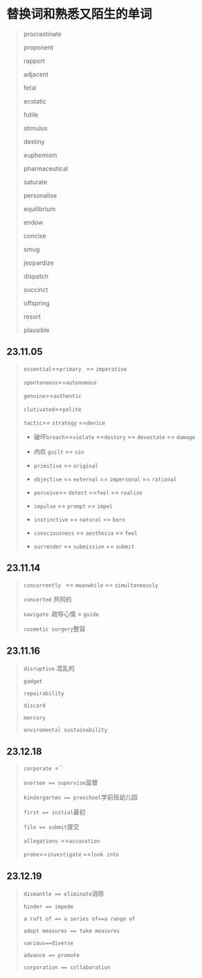 # 替换词和熟悉又陌生的单词

>procrastinate
>
>proponent
>
>rapport
>
>adjacent
>
>fetal
>
>ecstatic
>
>futile
>
>stimulus
>
>destiny
>
>euphemism
>
>pharmaceutical
>
>saturate
>
>personalise
>
>equilibrium
>
>endow
>
>concise
>
>smug
>
>jeopardize
>
>dispatch
>
>succinct
>
>offspring
>
>resort
>
>plausible

## 23.11.05

> `essential`==`primary ` == `imperative `
>
> `spontaneous`==`autonomous`
>
> `genuine`==`authentic`
>
> `clutivated`==`polite`
>
> `tactic`== `strategy` ==`device`
>
> + 破坏`breach`==`violate` ==`destory` == `devastate` == `damage`
>
> + 内疚 `guilt` == `sin`
> + `primitive` == `original`
> + `objective`  == `external`  == `impersonal`  == `rational`
> + `perceive`== `detect` ==`feel` == `realize`
> + `impulse` == `prompt` == `impel`
> + `instinctive` == `natural` == `born`
> + `consciousness` == `aesthesia` == `feel`
> + `surrender` == `submission`   == `submit`



## 23.11.14

>`concurrently ` == `meanwhile` == `simultaneously `
>
>`concerted` 共同的
>
>`navigate `疏导心情 = `guide`
>
>`cosmetic surgery`整容



## 23.11.16

>`disruptive` 混乱的
>
>`gadget`
>
>`repairability`
>
>`discard`
>
>`mercury`
>
>`enviromental sustainability`
>
>



## 23.12.18

>`corporate `=``
>
>`oversee == supervise`监督
>
>`kindergarten == preschool`学前班幼儿园
>
>`first == initial`最初
>
>`file == submit`提交
>
>`allegations `==`accusation`
>
>`probe`==`investigate` ==`look into`



## 23.12.19

>`dismantle == eliminate`消除
>
>`hinder == impede`
>
>`a raft of == a series of==a range of`
>
>`adopt measures == take measures`
>
>`various==diverse`
>
>`advance == promote`
>
>`corporation == collaboration`
>
>
